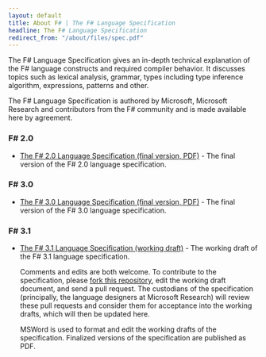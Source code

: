 ```yaml
---
layout: default
title: About F# | The F# Language Specification
headline: The F# Language Specification
redirect_from: "/about/files/spec.pdf"
---
```


The F# Language Specification gives an in-depth 
technical explanation of the F# language constructs and required compiler behavior. 
It discusses topics such as lexical analysis, grammar, types including type inference 
algorithm, expressions, patterns and other.

The F# Language Specification is authored by Microsoft, Microsoft Research and contributors
from the F# community and is made available here by agreement.

### F# 2.0 

  * [The F# 2.0 Language Specification (final version, PDF)](http://www.scribd.com/doc/40950295/FSharp-Language-Specification-2-0) - The final version of the F# 2.0 language
    specification.

### F# 3.0 

  * [The F# 3.0 Language Specification (final version, PDF)](3.0/FSharpSpec-3.0-final.pdf) - The final version of the F# 3.0 language
    specification.

### F# 3.1 

  * [The F# 3.1 Language Specification (working draft)](3.1/FSharpSpec-3.1-working.docx) - The working draft of the F# 3.1 language
    specification. 
	
	Comments and edits are both welcome. To contribute to the specification, please <a href="http://github.com/fsharp/fsfoundation">fork this repository</a>, edit the working draft document, and send a pull request.
	The custodians of the specification (principally, the language designers at Microsoft Research) will
	review these pull requests and consider them for acceptance into the working drafts, which will 
	then be updated here.

	MSWord is used to format and edit the working drafts of the specification. Finalized versions 
	of the specification are published as PDF.
